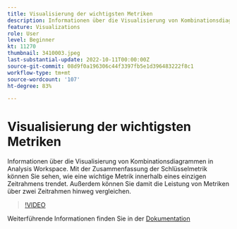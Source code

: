 ```yaml
---
title: Visualisierung der wichtigsten Metriken
description: Informationen über die Visualisierung von Kombinationsdiagrammen in Analysis Workspace. Mit der Zusammenfassung der Schlüsselmetrik können Sie sehen, wie eine wichtige Metrik innerhalb eines einzigen Zeitrahmens trendet. Außerdem können Sie damit die Leistung von Metriken über zwei Zeitrahmen hinweg vergleichen. (Sollte zwischen 60 und 160 Zeichen lang sein, beträgt aber 244 Zeichen)
feature: Visualizations
role: User
level: Beginner
kt: 11270
thumbnail: 3410003.jpeg
last-substantial-update: 2022-10-11T00:00:00Z
source-git-commit: 08d9f0a196306c44f3397fb5e1d396483222f8c1
workflow-type: tm+mt
source-wordcount: '107'
ht-degree: 83%

---
```



# Visualisierung der wichtigsten Metriken

Informationen über die Visualisierung von Kombinationsdiagrammen in Analysis Workspace. Mit der Zusammenfassung der Schlüsselmetrik können Sie sehen, wie eine wichtige Metrik innerhalb eines einzigen Zeitrahmens trendet. Außerdem können Sie damit die Leistung von Metriken über zwei Zeitrahmen hinweg vergleichen.

>[!VIDEO](https://video.tv.adobe.com/v/3410003/?quality=12&learn=on)

Weiterführende Informationen finden Sie in der [Dokumentation](https://experienceleague.adobe.com/docs/analytics/analyze/analysis-workspace/visualizations/key-metric.html?lang=en)
